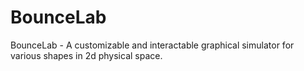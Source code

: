 # BounceLab
BounceLab - A customizable and interactable graphical simulator for various shapes in 2d physical space.
